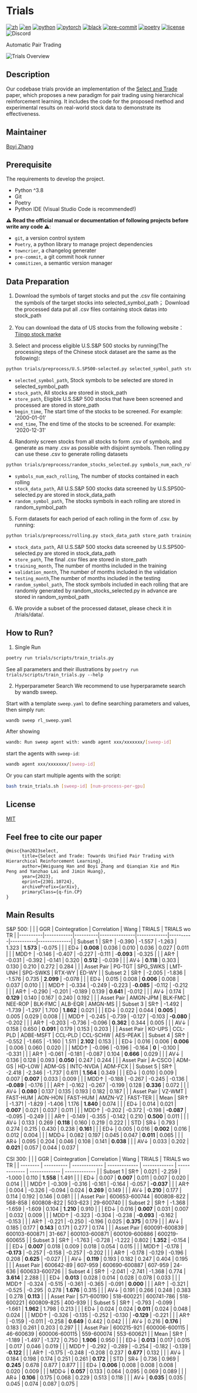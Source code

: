 # Trials

[![zh](https://img.shields.io/badge/lang-zh-red.svg)](https://github.com/chancefocus/trials/blob/main/README.zh.md)
[![en](https://img.shields.io/badge/lang-en-green.svg)](https://github.com/chancefocus/trials/blob/main/README.md)
[![python](https://img.shields.io/badge/-Python_3.8-blue?logo=python&logoColor=white)](https://github.com/pre-commit/pre-commit)
[![pytorch](https://img.shields.io/badge/PyTorch_1.8+-ee4c2c?logo=pytorch&logoColor=white)](https://pytorch.org/get-started/locally/)
[![black](https://img.shields.io/badge/Code%20Style-Black-black.svg?labelColor=gray)](https://black.readthedocs.io/en/stable/)
[![pre-commit](https://img.shields.io/badge/Pre--commit-enabled-brightgreen?logo=pre-commit&logoColor=white)](https://github.com/pre-commit/pre-commit)
[![poetry](https://img.shields.io/badge/Poetry-config-informational?logo=poetry&logoColor=white)](https://python-poetry.org)
[![license](https://img.shields.io/badge/License-MIT-green.svg?labelColor=gray)](https://github.com/lazaratan/dyn-gfn/blob/main/LICENSE)
![Discord](https://img.shields.io/discord/1146837080798933112)

Automatic Pair Trading


<img
src="assets/trials.jpg"
title="Trials Overview"
style="display: inline-block; margin: 0 auto; max-width: 800px">

## Description
Our codebase trials provide an implementation of the [Select and Trade](https://arxiv.org/abs/2301.10724) paper, which proposes a new paradigm for pair trading using hierarchical reinforcement learning. It includes the code for the proposed method and experimental results on real-world stock data to demonstrate its effectiveness.

## Maintainer
[Boyi Zhang](https://github.com/zbgzbgzbg)


## Prerequisite

The requirements to develop the project.

- Python ^3.8
- Git
- Poetry
- Python IDE (Visual Studio Code is recommended!)

**⚠️ Read the official manual or documentation of following projects before write any code ⚠️**:

- `git`, a version control system
- `Poetry`, a python library to manage project dependencies
- `towncrier`, a changelog generater
- `pre-commit`, a git commit hook runner
- `commitizen`, a semantic version manager

## Data Preparation

1. Download the symbols of target stocks and put the .csv file containing the symbols of the target stocks into selected_symbol_path； Download the processed data put all .csv files containing stock datas into stock_path

2. You can download the data of US stocks from the following website：[Tiingo stock marke](https://api.tiingo.com/documentation/iex)

3. Select and process eligible U.S.S&P 500 stocks by running(The processing steps of the Chinese stock dataset are the same as the following):

```bash
python trials/preprocess/U.S.SP500-selected.py selected_symbol_path stock_path store_path begin_time end_time

```

- `selected_symbol_path`, Stock symbols to be selected are stored in selected_symbol_path
- `stock_path`, All stocks are stored in stock_path
- `store_path`,  Eligible U.S.S&P 500 stocks that have been screened and processed are stored in store_path
- `begin_time`, The start time of the stocks to be screened. For example: '2000-01-01'
- `end_time`, The end time of the stocks to be screened. For example: '2020-12-31'

4. Randomly screen stocks from all stocks to form .csv of symbols, and generate as many .csv as possible with disjoint symbols. Then rolling.py can use these .csv to generate rolling datasets

```bash
python trials/preprocess/random_stocks_selected.py symbols_num_each_rolling, stock_data_path, random_symbol_path

```

- `symbols_num_each_rolling`, The number of stocks contained in each rolling
- `stock_data_path`, All U.S.S&P 500 stocks data screened by U.S.SP500-selected.py are stored in stock_data_path
- `random_symbol_path`, The stocks symbols in each rolling are stored in random_symbol_path

5. Form datasets for each period of each rolling in the form of .csv. by running:

```bash
python trials/preprocess/rolling.py stock_data_path store_path training_month validation_month testing_month random_symbol_path csv_name1 csv_name2 csv_name3

```

- `stock_data_path`, All U.S.S&P 500 stocks data screened by U.S.SP500-selected.py are stored in stock_data_path
- `store_path`, The final .csv files are stored in store_path
- `training_month`, The number of months included in the training
- `validation_month`, The number of months included in the validation
- `testing_month`,The number of months included in the testing
- `random_symbol_path`, The stock symbols included in each rolling that are randomly generated by random_stocks_selected.py in advance are stored in random_symbol_path

6. We provide a subset of the processed dataset, please check it in /trials/data/.


## How to Run?

1. Single Run

```bash
poetry run trials/scripts/train_trials.py
```

See all parameters and their illustrations by `poetry run trials/scripts/train_trials.py --help`

2. Hyperparameter Search
   We recommend to use hyperparamete search by wandb sweep.

Start with a template `sweep.yaml` to define searching parameters and values, then simply run:

```bash
wandb sweep rl_sweep.yaml
```

After showing

```bash
wandb: Run sweep agent with: wandb agent xxx/xxxxxxx/[sweep-id]
```

start the agents with `sweep-id`:

```bash
wandb agent xxx/xxxxxxx/[sweep-id]
```

Or you can start multiple agents with the script:

```bash
bash train_trials.sh [sweep-id] [num-process-per-gpu]
```


## License

[MIT](https://choosealicense.com/licenses/mit/)

## Feel free to cite our paper
```
@misc{han2023select,
      title={Select and Trade: Towards Unified Pair Trading with Hierarchical Reinforcement Learning}, 
      author={Weiguang Han and Boyi Zhang and Qianqian Xie and Min Peng and Yanzhao Lai and Jimin Huang},
      year={2023},
      eprint={2301.10724},
      archivePrefix={arXiv},
      primaryClass={q-fin.CP}
}
```
## Main Results

S&P 500:
|          |          | GGR      | Cointegration | Correlation | Wang     | TRIALS    | TRIALS wo TR |
|----------|------------|----------|---------------|-------------|----------|-----------|--------------|
| Subset 1 | SR↑        | -0.390   | -1.557        | -1.263      | 1.323    | **1.573** | -0.075       |
|          | ED↓        | **0.008** | 0.036         | 0.010       | 0.036    | 0.027     | 0.011        |
|          | MDD↑       | -0.146   | -0.407        | -0.227      | -0.111   | -**0.093** | -0.325       |
|          | AR↑        | -0.031   | -0.392        | -0.141      | 0.320    | **0.512** | -0.039       |
|          | AV↓        | **0.118** | 0.303         | 0.130       | 0.210    | 0.272     | 0.284        |
|          | Asset Pair | PG-TGT   | SPG_SWKS      | LMT-UNH     | SPG-SWKS | RTX-WY    | ED-WY        |
| Subset 2 | SR↑        | -2.005   | -1.836        | -1.576      | 0.735    | **2.099** | -0.078       |
|          | ED↓        | 0.015    | 0.008         | **0.006**   | 0.008    | 0.037     | 0.010        |
|          | MDD↑       | -0.334   | -0.249        | -0.223      | -**0.085** | -0.112    | -0.212       |
|          | AR↑        | -0.290   | -0.201        | -0.189      | 0.139    | **0.641** | -0.012       |
|          | AV↓        | 0.174    | **0.129**     | 0.140       | 0.167    | 0.240     | 0.192        |
|          | Asset Pair | AMGN-JPM | BLK-FMC       | NEE-ROP     | BLK-FMC  | ALB-EQR   | AMGN-MS      |
| Subset 3 | SR↑        | -1.492   | -1.739        | -1.297      | 1.700    | **1.862** | 0.021        |
|          | ED↓        | 0.022    | 0.044         | **0.005**   | 0.005    | 0.029     | 0.008        |
|          | MDD↑       | -0.245   | -0.739        | -0.127      | -0.103   | **-0.080** | -0.202       |
|          | AR↑        | -0.203   | -0.736        | -0.096      | **0.362** | 0.344     | 0.005        |
|          | AV↓        | 0.158    | 0.650         | **0.091**   | 0.179    | 0.153     | 0.203        |
|          | Asset Pair | KO-UPS   | CCL-PLD       | ADBE-MSFT   | CCL-PLD  | CCL-SCHW  | AES-PEAK     |
| Subset 4 | SR↑        | -0.552   | -1.665        | -1.160      | 1.511    | **2.102** | 0.153        |
|          | ED↓        | 0.016    | 0.006         | **0.006**   | 0.006    | 0.060     | 0.020        |
|          | MDD↑       | -0.096   | -0.196        | -0.164      | **0** | -0.100    | -0.331       |
|          | AR↑        | -0.061   | -0.181        | -0.087      | 0.104    | **0.666** | 0.029        |
|          | AV↓        | 0.136    | 0.128         | 0.093       | **0.050** | 0.247     | 0.244        |
|          | Asset Pair | A-CSCO   | ADM-GS        | HD-LOW      | ADM-GS   | INTC-NVDA | ADM-FCX      |
| Subset 5 | SR↑        | -2.418   | -2.346        | -1.737      | 0.611    | **1.564** | 0.349        |
|          | ED↓        | 0.010    | 0.009         | 0.007       | **0.007** | 0.033     | 0.009        |
|          | MDD↑       | -0.188   | -0.267        | -0.245      | -0.136   | **-0.089** | -0.176       |
|          | AR↑        | -0.162   | -0.267        | -0.199      | 0.128    | **0.336** | 0.072        |
|          | AV↓        | **0.080** | 0.137         | 0.135       | 0.193    | 0.182     | 0.187        |
|          | Asset Pair | VZ-WMT   | FAST-HUM      | AON-HON     | FAST-HUM | AMZN-VZ   | FAST-TER     |
| Mean     | SR↑        | -1.371   | -1.829        | -1.406      | 1.176    | **1.840** | 0.074        |
|          | ED↓        | 0.014    | 0.021         | **0.007**   | 0.021    | 0.037     | 0.011        |
|          | MDD↑       | -0.202   | -0.372        | -0.198      | **-0.087** | -0.095    | -0.249       |
|          | AR↑        | -0.149   | -0.355        | -0.142      | 0.210    | **0.500** | 0.011        |
|          | AV↓        | 0.133    | 0.269         | **0.118**   | 0.160    | 0.219     | 0.222        |
| STD      | SR↓        | 0.793    | 0.274         | 0.215       | 0.430    | 0.238     | **0.161**    |
|          | ED↓        | 0.005    | 0.016         | **0.002**   | 0.016    | 0.012     | 0.004        |
|          | MDD↓       | 0.082    | 0.197         | 0.045       | 0.047    | **0.011** | 0.065        |
|          | AR↓        | 0.095    | 0.204         | 0.046       | 0.108    | 0.141     | **0.038**    |
|          | AV↓        | 0.033    | 0.202         | **0.021**   | 0.057    | 0.044     | 0.037        |

CSI 300:
|          |            | GGR           | Cointegration | Correlation   | Wang          | TRIALS        | TRIALS wo TR  |
| -------- | ---------- | ------------- | ------------- | ------------- | ------------- | ------------- | ------------- |
| Subset 1 | SR↑        | 0.021         | -2.259        | -1.000        | 0.110         | **1.558**     | 1.491         |
|          | ED↓        | 0.007         | **0.007**     | 0.011         | 0.007         | 0.020         | 0.014         |
|          | MDD↑       | -0.309        | -0.316        | -0.161        | -0.164        | -0.057        | **-0.037**    |
|          | AR↑        | 0.004         | -0.326        | -0.094        | 0.024         | **0.269**     | 0.149         |
|          | AV↓        | **0.210**     | 0.177         | 0.114         | 0.192         | 0.146         | 0.081         |
|          | Asset Pair | 600653-600744 | 600808-822    | 568-858       | 600808-822    | 503-623       | 29-600740     |
| Subset 2 | SR↑        | -1.368        | -1.659        | -1.609        | 0.104         | **1.210**     | 0.910         |
|          | ED↓        | 0.016         | **0.007**     | 0.031         | 0.007         | 0.032         | 0.009         |
|          | MDD↑       | -0.323        | -0.304        | -0.238        | **-0.093**    | -0.162        | -0.153        |
|          | AR↑        | -0.221        | -0.250        | -0.196        | 0.025         | **0.375**     | 0.179         |
|          | AV↓        | 0.185         | 0.177         | **0.143**     | 0.171         | 0.277         | 0.174         |
|          | Asset Pair | 600091-600839 | 600103-600871 | 31-667        | 600103-600871 | 600109-600886 | 600219-600655 |
| Subset 3 | SR↑        | -1.763        | -0.728        | -1.222        | 0.802         | **1.352**     | -0.154        |
|          | ED↓        | **0.007**     | 0.018         | 0.009         | 0.018         | 0.054         | 0.015         |
|          | MDD↑       | -0.178        | **-0.173**    | -0.257        | -0.158        | -0.257        | -0.202        |
|          | AR↑        | -0.178        | -0.129        | -0.196        | 0.208         | **0.625**     | -0.027        |
|          | AV↓        | **0.119**     | 0.193         | 0.182         | 0.247         | 0.404         | 0.195         |
|          | Asset Pair | 600642-89     | 607-959       | 600690-600887 | 607-959       | 24-636        | 600633-600726 |
| Subset 4 | SR↑        | -2.041        | -2.741        | -1.368        | 0.774         | **3.614**     | 2.288         |
|          | ED↓        | **0.013**     | 0.028         | 0.014         | 0.028         | 0.078         | 0.033         |
|          | MDD↑       | -0.324        | -0.515        | -0.361        | -0.365        | -0.091        | **0.000**     |
|          | AR↑        | -0.321        | -0.525        | -0.295        | 0.278         | **1.676**     | 0.315         |
|          | AV↓        | 0.191         | 0.266         | 0.248         | 0.383         | 0.278         | **0.113**     |
|          | Asset Pair | 571-600190    | 518-600221    | 600741-786    | 518-600221    | 600809-825    | 400-939       |
| Subset 5 | SR↑        | -0.793        | -0.099        | -1.661        | **1.962**     | 1.798         | 0.213         |
|          | ED↓        | 0.024         | 0.024         | **0.011**     | 0.024         | 0.048         | 0.024         |
|          | MDD↑       | -0.326        | -0.135        | -0.252        | -0.130        | **-0.129**    | -0.221        |
|          | AR↑        | -0.159        | -0.011        | -0.258        | **0.649**     | 0.442         | 0.042         |
|          | AV↓        | 0.216         | **0.176**     | 0.183         | 0.261         | 0.203         | 0.297         |
|          | Asset Pair | 600215-921    | 600006-600115 | 46-600639     | 600006-600115 | 559-600074    | 553-600621    |
| Mean     | SR↑        | -1.189        | -1.497        | -1.372        | 0.750         | **1.906**     | 0.950         |
|          | ED↓        | **0.013**     | 0.017         | 0.015         | 0.017         | 0.046         | 0.019         |
|          | MDD↑       | -0.292        | -0.289        | -0.254        | -0.182        | -0.139        | -**0.122**    |
|          | AR↑        | -0.175        | -0.248        | -0.208        | 0.237         | **0.677**     | 0.132         |
|          | AV↓        | 0.184         | 0.198         | 0.174         | 0.251         | 0.261         | **0.172**     |
| STD      | SR↓        | 0.736         | 0.969         | **0.245**     | 0.678         | 0.877         | 0.877         |
|          | ED↓        | **0.006**     | 0.008         | 0.008         | 0.008         | 0.020         | 0.009         |
|          | MDD↓       | **0.057**     | 0.133         | 0.064         | 0.095         | 0.069         | 0.089         |
|          | AR↓        | **0.106**     | 0.175         | 0.068         | 0.229         | 0.513         | 0.118         |
|          | AV↓        | **0.035**     | 0.035         | 0.045         | 0.074         | 0.087         | 0.075         |

